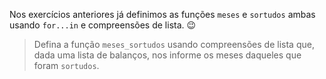 Nos exercícios anteriores já definimos as funções `meses` e `sortudos` ambas usando `for...in` e compreensões de lista. :wink:

> Defina a função `meses_sortudos` usando compreensões de lista que, dada uma lista de balanços, nos informe os meses daqueles que foram `sortudos`.


